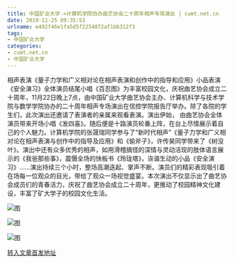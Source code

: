 ```yaml
---
title: 中国矿业大学->计算机学院协办曲艺协会二十周年相声专场演出 | cumt.net.cn
date: 2019-11-25 09:35:53
urlname: e492f46e1fa5d5f2254072af1bb312f3
tags: 
- 中国矿业大学
categories:
- cumt.net.cn
- 中国矿业大学
---
```

相声表演《量子力学和广义相对论在相声表演和创作中的指导和应用》小品表演《安全演习》全体演员结尾小唱《百忍图》为丰富校园文化，庆祝曲艺协会成立二十周年，11月22日晚上7点，由中国矿业大学曲艺协会主办、计算机科学与技术学院与数学学院协办的二十周年相声专场演出在信控学院报告厅举办。除了各院的学生们，此次演出还邀请了表演者的亲属来观看表演。演出伊始， 由曲艺协会全体演员带来开场小唱《发四喜》。随后便是十路演员轮番上阵，在台上尽情展示着自己的个人魅力。计算机学院的张晟瑞同学参与了“新时代相声”《量子力学和广义相对论在相声表演与创作中的指导及应用》和《偷斧子》，许传昊同学带来了《树没叶》。演出中还有众多优秀的相声，如用滑稽搞怪的深情与灵动活现的肢体语言展示的《我爸那些事》，震慑全场的快板书《玲珑塔》，诙谐生动的小品《安全演习》……演出持续三个小时，整场高潮迭起、掌声不断。演员们的精彩表现吸引着在场每一位观众的目光，带给了观众一场视觉盛宴。本次演出不仅显示出了曲艺协会成员们的青春活力，庆祝了曲艺协会成立二十周年，更推动了校园精神文化建设，丰富了矿大学子的校园文化生活。

![图](http://xwzx.cumt.edu.cn/_upload/article/images/d8/47/4551076b4d9a9ef34450e2c2dc4a/6e0a600f-6247-4845-a6a5-45c52b11cad1.jpg)

![图](http://xwzx.cumt.edu.cn/_upload/article/images/d8/47/4551076b4d9a9ef34450e2c2dc4a/9296ac6c-1993-4e15-a243-b7052c9be64d.jpg)

![图](http://xwzx.cumt.edu.cn/_upload/article/images/d8/47/4551076b4d9a9ef34450e2c2dc4a/de61c6df-3592-48e8-8411-05f329400196.jpg)

[转入文章首发地址](http://xwzx.cumt.edu.cn/68/bb/c523a551099/page.htm)